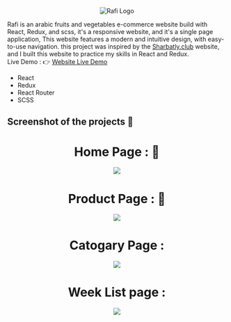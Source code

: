 <div style="text-align: center; height="500px">
  <img src="/src/images/logo-images/fulllogo_transparent.png" alt="Rafi Logo"/>
</div>
<p>
Rafi is an arabic fruits and vegetables e-commerce website build with React, Redux, and scss, it's a responsive website, and it's a single page application, This website features a modern and intuitive design, with easy-to-use navigation.
this project was inspired by the <a href="https://www.sharbatly.club/">Sharbatly.club</a>  website, and I built this website to practice my skills in React and Redux.
<br/>
Live Demo : &#128073; <a href="https://rafi-viggies-fruites.vercel.app/">Website Live Demo</a>
</p>
<ul>
<li>React</li>
<li>Redux</li>
<li>React Router</li>
<li>SCSS</li>
</ul>
<h2>Screenshot of the projects 📸</h2>
<div style="text-align: center;">
<h1>Home Page : 🏡</h1>
<img src="./src/images/Rafi-Projects-screenshots/HomePage.png">
<h1>Product Page : 🎁</h1>
<img src="./src/images/Rafi-Projects-screenshots/ProductPage.png">
<h1>Catogary Page :</h1> 
<img src="./src/images/Rafi-Projects-screenshots/CatogaryPage.png">
<h1>Week List page :</h1>
<img src="./src/images/Rafi-Projects-screenshots/WeekListPage.png">
</div>
